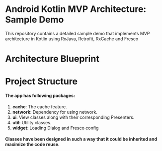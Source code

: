 # Android Kotlin MVP Architecture: Sample Demo

This repository contains a detailed sample demo that implements MVP architecture in Kotlin using RxJava, Retrofit, RxCache and Fresco

# Architecture Blueprint


# Project Structure



#### The app has following packages:
1. **cache**:  The cache feature.
2. **network**: Dependency for using network.
3. **ui**: View classes along with their corresponding Presenters.
4. **util**: Utility classes.
5. **widget**: Loading Dialog and Fresco config

#### Classes have been designed in such a way that it could be inherited and maximize the code reuse.

